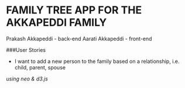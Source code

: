 # FAMILY TREE APP FOR THE AKKAPEDDI FAMILY

Prakash Akkapeddi - back-end
Aarati Akkapeddi - front-end

###User Stories
- I want to add a new person to the family based on a relationship, i.e. child, parent, spouse

_using neo & d3.js_
